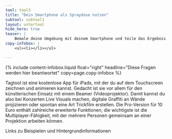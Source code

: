 ```yaml
---
tool: tool3
title: "Dein Smartphone als Spraydose nutzen"
subtool: subtool1
layout: untertool
hide_hero: true
teaser: |
    Bemale deine Umgebung mit deinem Smartphone und teile das Ergebnis.
copy-infobox: |
    <ul><li></li></ul>

---
```

{% include content-infobox.liquid float="right" headline="Diese Fragen werden hier beantwortet" copy=page.copy-infobox %}

Tagtool ist eine kostenlose App für iPads, mit der du auf dem Touchscreen zeichnen und animieren kannst. Gedacht ist sie vor allem für den künstlerischen Einsatz mit einem Beamer (Videoprojektor). Damit kannst du also bei Konzerten Live Visuals machen, digitale Graffiti an Wände projizieren oder spontan eine Art Trickfilm erstellen.
Die Pro-Version für 10 Euro enthält zahlreiche erweiterte Funktionen; die wichtigste ist die Multiplayer-Fähigkeit, mit der mehrere Personen gemeinsam an einer Projektion arbeiten können.

<p class="link-list">
    <span class="link-list-headline">Links zu Beispielen und Hintergrundinformationen</span>
    <a class="external-link" href="" target="_blank"></a>
</p>